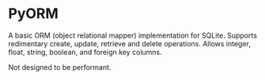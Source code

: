 # PyORM

A basic ORM (object relational mapper) implementation for SQLite. Supports redimentary create, update, retrieve and delete operations. Allows integer, float, string, boolean, and foreign key columns.

Not designed to be performant.


